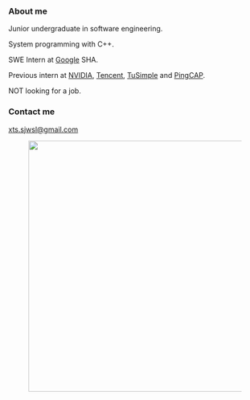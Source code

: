 ### About me

Junior undergraduate in software engineering.

System programming with C++.

SWE Intern at [Google](https://github.com/google) SHA.

Previous intern at [NVIDIA](https://github.com/NVIDIA), [Tencent](https://github.com/Tencent), [TuSimple](https://github.com/TuSimple) and [PingCAP](https://github.com/PingCAP).

NOT looking for a job.

### Contact me

xts.sjwsl@gmail.com

<figure><img align=center width=800 height=500 src="https://wakatime.com/share/@sjwsl/00d32db6-fd73-4fea-a95d-a45d7e434662.svg"></img></figure>
